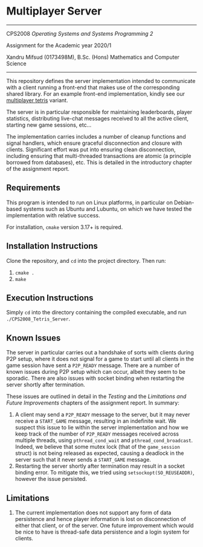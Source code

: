 # Multiplayer Server

---
CPS2008 *Operating Systems and Systems Programming 2*

Assignment for the Academic year 2020/1

Xandru Mifsud (0173498M), B.Sc. (Hons) Mathematics and Computer Science

---

This repository defines the server implementation intended to communicate with a client running a front-end that makes use
of the corresponding shared library. For an example front-end implementation, kindly see our [multiplayer tetris](https://github.com/xmif1/CPS2008_Tetris_FrontEnd)
variant.

The server is in particular responsible for maintaining leaderboards, player statistics, distributing live-chat messages
received to all the active client, starting new game sessions, etc...

The implementation carries includes a number of cleanup functions and signal handlers, which ensure graceful disconnection
and closure with clients. Significant effort was put into ensuring clean disconnection, including ensuring that multi-threaded
transactions are atomic (a principle borrowed from databases), etc. This is detailed in the introductory chapter of the
assignment report.

## Requirements

This program is intended to run on Linux platforms, in particular on Debian-based systems such as Ubuntu and
Lubuntu, on which we have tested the implementation with relative success.

For installation, ```cmake``` version 3.17+ is required.

## Installation Instructions

Clone the repository, and ```cd``` into the project directory. Then run:

1. ```cmake .```
2. ```make```

## Execution Instructions

Simply ```cd``` into the directory containing the compiled executable, and run ```./CPS2008_Tetris_Server```.

## Known Issues

The server in particular carries out a handshake of sorts with clients during P2P setup, where it does not signal for a 
game to start until all clients in the game session have sent a ```P2P_READY``` message. There are a number of known 
issues during P2P setup which can occur, albeit they seem to be sporadic. There are also issues with socket binding when
restarting the server shortly after termination.

These issues are outlined in detail in the *Testing* and the *Limitations and Future Improvements* chapters of the
assignment report. In summary:

1. A client may send a ```P2P_READY``` message to the server, but it may never receive a ```START_GAME``` message, resulting
   in an indefinite wait. We suspect this issue to lie within the server implementation and how we keep track of the number
   of ```P2P_READY``` messages received across multiple threads, using ```pthread_cond_wait``` and ```pthread_cond_broadcast```.
   Indeed, we believe that some mutex lock (that of the ```game_session``` struct) is not being released as expected,
   causing a deadlock in the server such that it never sends a ```START_GAME``` message.
2. Restarting the server shortly after termination may result in a socket binding error. To mitigate this, we tried using
   ```setsockopt(SO_REUSEADDR)```, however the issue persisted.
   
## Limitations

1. The current implementation does not support any form of data persistence and hence player information is lost on
   disconnection of either that client, or of the server. One future improvement which would be nice to have is thread-safe
   data persistence and a login system for clients.
